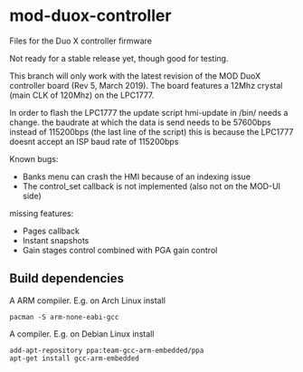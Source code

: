 # mod-duox-controller

Files for the Duo X controller firmware

Not ready for a stable release yet, though good for testing.

This branch will only work with the latest revision of the MOD DuoX controller board (Rev 5, March 2019).
The board features a 12Mhz crystal (main CLK of 120Mhz) on the LPC1777.

In order to flash the LPC1777 the update script hmi-update in /bin/ needs a change. 
the baudrate at which the data is send needs to be 57600bps instead of 115200bps (the last line of the script)
this is because the LPC1777 doesnt accept an ISP baud rate of 115200bps

Known bugs:
- Banks menu can crash the HMI because of an indexing issue 
- The control_set callback is not implemented (also not on the MOD-UI side)

missing features:
- Pages callback
- Instant snapshots
- Gain stages control combined with PGA gain control

## Build dependencies

A ARM compiler. E.g. on Arch Linux install
```
pacman -S arm-none-eabi-gcc
```
A  compiler. E.g. on Debian Linux install
```
add-apt-repository ppa:team-gcc-arm-embedded/ppa
apt-get install gcc-arm-embedded
```